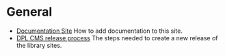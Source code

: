 # General


- [Documentation Site](documentation-site)
  How to add documentation to this site.
- [DPL CMS release process](release-process)
  The steps needed to create a new release of the library sites.

